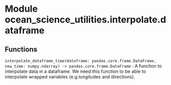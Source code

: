 Module ocean_science_utilities.interpolate.dataframe
====================================================

Functions
---------


`interpolate_dataframe_time(dataframe: pandas.core.frame.DataFrame, new_time: numpy.ndarray) ‑> pandas.core.frame.DataFrame`
:   A function to interpolate data in a dataframe. We need this function to be able
    to interpolate wrapped variables (e.g.longitudes and directions).
